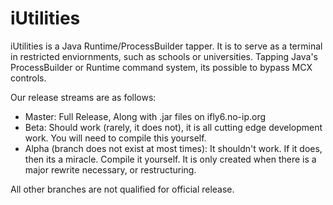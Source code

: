 iUtilities
==========

iUtilities is a Java Runtime/ProcessBuilder tapper. It is to serve as a terminal in restricted enviornments,
such as schools or universities. Tapping Java's ProcessBuilder or Runtime command system, its possible to bypass
MCX controls.

Our release streams are as follows:
  * Master: Full Release, Along with .jar files on ifly6.no-ip.org
  * Beta: Should work (rarely, it does not), it is all cutting edge development work. You will need to compile this yourself.
  * Alpha (branch does not exist at most times): It shouldn't work. If it does, then its a miracle. Compile it yourself. It is only created when there is a major rewrite necessary, or restructuring.
  
  All other branches are not qualified for official release.
